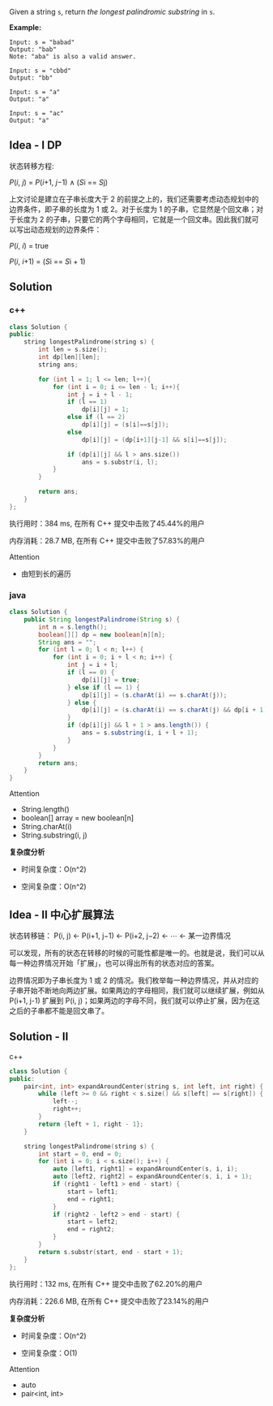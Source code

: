 Given a string `s`, return *the longest palindromic substring* in `s`.



**Example:**
```
Input: s = "babad"
Output: "bab"
Note: "aba" is also a valid answer.

Input: s = "cbbd"
Output: "bb"

Input: s = "a"
Output: "a"

Input: s = "ac"
Output: "a"
```

## Idea - I DP

状态转移方程:

*P*(*i*, *j*) = *P*(*i*+1, *j*−1) ∧ (*S*i == *S*j)

上文讨论是建立在子串长度大于 2 的前提之上的，我们还需要考虑动态规划中的边界条件，即子串的长度为 1 或 2。对于长度为 1 的子串，它显然是个回文串；对于长度为 2 的子串，只要它的两个字母相同，它就是一个回文串。因此我们就可以写出动态规划的边界条件：

 *P*(*i*, *i*) = true

*P*(*i*, *i*+1) = (*S*i == *S*i + 1)

## Solution

### c++

```c++
class Solution {
public:
    string longestPalindrome(string s) {
        int len = s.size();
        int dp[len][len];
        string ans;

        for (int l = 1; l <= len; l++){
            for (int i = 0; i <= len - l; i++){
                int j = i + l - 1;
                if (l == 1)
                    dp[i][j] = 1;
                else if (l == 2)
                    dp[i][j] = (s[i]==s[j]);
                else
                    dp[i][j] = (dp[i+1][j-1] && s[i]==s[j]); 

                if (dp[i][j] && l > ans.size())
                    ans = s.substr(i, l);
            }
        }

        return ans;
    }
};
```

执行用时：384 ms, 在所有 C++ 提交中击败了45.44%的用户

内存消耗：28.7 MB, 在所有 C++ 提交中击败了57.83%的用户

Attention
- 由短到长的遍历

### java

```java
class Solution {
    public String longestPalindrome(String s) {
        int n = s.length();
        boolean[][] dp = new boolean[n][n];
        String ans = "";
        for (int l = 0; l < n; l++) {
            for (int i = 0; i + l < n; i++) {
                int j = i + l;
                if (l == 0) {
                    dp[i][j] = true;
                } else if (l == 1) {
                    dp[i][j] = (s.charAt(i) == s.charAt(j));
                } else {
                    dp[i][j] = (s.charAt(i) == s.charAt(j) && dp[i + 1][j - 1]);
                }
                if (dp[i][j] && l + 1 > ans.length()) {
                    ans = s.substring(i, i + l + 1);
                }
            }
        }
        return ans;
    }
}
```

Attention
- String.length()
- boolean[] array = new boolean[n]
- String.charAt(i)
- String.substring(i, j)

**复杂度分析**

- 时间复杂度：O(n^2)

- 空间复杂度：O(n^2)

## Idea - II 中心扩展算法

状态转移链：
P(i, j) ← P(i+1, j−1) ← P(i+2, j−2) ← ⋯ ← 某一边界情况

可以发现，所有的状态在转移的时候的可能性都是唯一的。也就是说，我们可以从每一种边界情况开始「扩展」，也可以得出所有的状态对应的答案。

边界情况即为子串长度为 1 或 2 的情况。我们枚举每一种边界情况，并从对应的子串开始不断地向两边扩展。如果两边的字母相同，我们就可以继续扩展，例如从 P(i+1, j-1) 扩展到 P(i, j)；如果两边的字母不同，我们就可以停止扩展，因为在这之后的子串都不能是回文串了。

## Solution - II

c++

```c++
class Solution {
public:
    pair<int, int> expandAroundCenter(string s, int left, int right) {
        while (left >= 0 && right < s.size() && s[left] == s[right]) {
            left--;
            right++;
        }
        return {left + 1, right - 1};
    }

    string longestPalindrome(string s) {
        int start = 0, end = 0;
        for (int i = 0; i < s.size(); i++) {
            auto [left1, right1] = expandAroundCenter(s, i, i);
            auto [left2, right2] = expandAroundCenter(s, i, i + 1);
            if (right1 - left1 > end - start) {
                start = left1;
                end = right1;
            }
            if (right2 - left2 > end - start) {
                start = left2;
                end = right2;
            }
        }
        return s.substr(start, end - start + 1);
    }
};
```

执行用时：132 ms, 在所有 C++ 提交中击败了62.20%的用户

内存消耗：226.6 MB, 在所有 C++ 提交中击败了23.14%的用户

**复杂度分析**

- 时间复杂度：O(n^2)

- 空间复杂度：O(1)

Attention

- auto
- pair<int, int>
